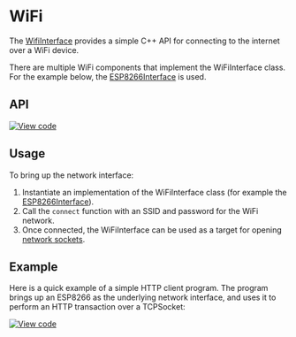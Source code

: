 # WiFi

The [WifiInterface](https://docs.mbed.com/docs/mbed-os-api/en/mbed-os-5.2/api/classWiFiInterface.html) provides a simple C++ API for connecting to the internet over a WiFi device.

There are multiple WiFi components that implement the WiFiInterface class. For the example below,
the [ESP8266Interface](https://github.com/armmbed/esp8266-driver) is used.

## API

[![View code](https://www.mbed.com/embed/?type=library)](https://docs.mbed.com/docs/mbed-os-api/en/mbed-os-5.3/api/classWiFiInterface.html)

## Usage

To bring up the network interface:

1. Instantiate an implementation of the WiFiInterface class (for example the [ESP8266Interface](https://github.com/armmbed/esp8266-driver)).
1. Call the ``connect`` function with an SSID and password for the WiFi network. 
1. Once connected, the WiFiInterface can be used as a target for opening [network sockets](network_sockets.md).

## Example

Here is a quick example of a simple HTTP client program. The program brings up an ESP8266 as the underlying network interface, and uses it to perform an HTTP transaction over a TCPSocket:

[![View code](https://www.mbed.com/embed/?url=https://github.com/ARMmbed/mbed-os-example-wifi/)](https://github.com/ARMmbed/mbed-os-example-wifi/blob/master/main.cpp)
